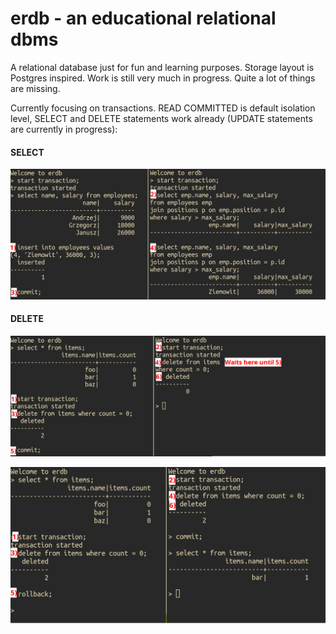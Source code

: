 # erdb - an educational relational dbms

A relational database just for fun and learning purposes. Storage layout is Postgres inspired. Work is still very much in progress. Quite a lot of things are missing.

Currently focusing on transactions. READ COMMITTED is default isolation level, SELECT and DELETE statements work already (UPDATE statements are currently in progress):

#### SELECT
![Example of select transactions](img/transactions.png)

#### DELETE
![Example of delete transactions](img/transaction_delete_commit.png)

![Example of delete transactions](img/transaction_delete_rollback.png)